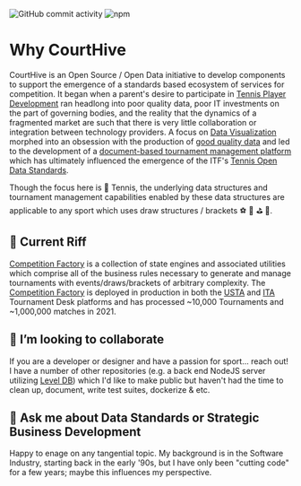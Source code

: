 
<!--
![Follow](https://img.shields.io/twitter/follow/courthive?color=%231DA1F2&logo=Twitter&style=flat-square)
-->

![GitHub commit activity](https://img.shields.io/github/commit-activity/m/CourtHive/tods-competition-factory)
![npm](https://img.shields.io/npm/dm/tods-competition-factory)


# Why CourtHive

CourtHive is an Open Source / Open Data initiative to develop components to support the emergence of a standards based ecosystem of services for competition.  It began when a parent's desire to participate in [Tennis Player Development](https://medium.com/the-tennis-notebook/how-to-chart-a-match-cb52ab9f62e5) ran headlong into poor quality data, poor IT investments on the part of governing bodies, and the reality that the dynamics of a fragmented market are such that there is very little collaboration or integration between technology providers.  A focus on [Data Visualization](http://tennisvisuals.com/) morphed into an obsession with the production of [good quality data](https://courthive.medium.com/toss-tennis-open-software-standards-846cf7276962) and led to the development of a [document-based tournament management platform](https://courthive.com/tmx) which has ultimately influenced the emergence of the ITF's [Tennis Open Data Standards](https://itftennis.atlassian.net/wiki/spaces/TODS/overview).

Though the focus here is 🎾 Tennis, the underlying data structures and tournament management capabilities enabled by these data structures are applicable to any sport which uses draw structures / brackets ⚽ 🏀 ⛳ 🏅.


## 🎸 Current Riff

[Competition Factory](https://courthive.github.io/tods-competition-factory/) is a collection of state engines and associated utilities which comprise all of the business rules necessary to generate and manage tournaments with events/draws/brackets of arbitrary complexity.  The [Competition Factory](https://courthive.github.io/tods-competition-factory/) is deployed in production in both the [USTA](https://tournamentdesk.usta.com/) and [ITA](https://tournamentdesk.wearecollegetennis.com/login) Tournament Desk platforms and has processed ~10,000 Tournaments and ~1,000,000 matches in 2021.

## 👯 I’m looking to collaborate

If you are a developer or designer and have a passion for sport... reach out! I have a number of other repositories (e.g. a back end NodeJS server utilizing [Level DB](https://github.com/google/leveldb)) which I'd like to make public but haven't had the time to clean up, document, write test suites, dockerize & etc.

## 💬 Ask me about Data Standards or Strategic Business Development

Happy to enage on any tangential topic.  My background is in the Software Industry, starting back in the early '90s, but I have only been "cutting code" for a few years; maybe this influences my perspective.

